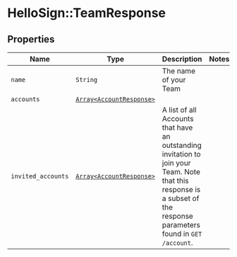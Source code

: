 # HelloSign::TeamResponse



## Properties

| Name | Type | Description | Notes |
| ---- | ---- | ----------- | ----- |
| `name` | ```String``` |  The name of your Team  |  |
| `accounts` | [```Array<AccountResponse>```](AccountResponse.md) |    |  |
| `invited_accounts` | [```Array<AccountResponse>```](AccountResponse.md) |  A list of all Accounts that have an outstanding invitation to join your Team. Note that this response is a subset of the response parameters found in `GET /account`.  |  |

